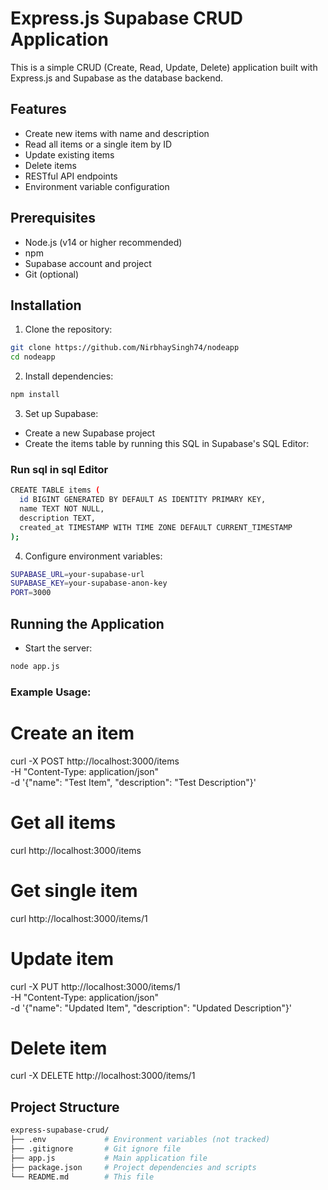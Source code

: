 # Express.js Supabase CRUD Application

This is a simple CRUD (Create, Read, Update, Delete) application built with Express.js and Supabase as the database backend.

## Features

- Create new items with name and description
- Read all items or a single item by ID
- Update existing items
- Delete items
- RESTful API endpoints
- Environment variable configuration

## Prerequisites

- Node.js (v14 or higher recommended)
- npm
- Supabase account and project
- Git (optional)

## Installation

1. Clone the repository:

```bash
git clone https://github.com/NirbhaySingh74/nodeapp
cd nodeapp
```

2. Install dependencies:

```bash
npm install
```

3. Set up Supabase:

- Create a new Supabase project
- Create the items table by running this SQL in Supabase's SQL Editor:

### Run sql in sql Editor

```bash
CREATE TABLE items (
  id BIGINT GENERATED BY DEFAULT AS IDENTITY PRIMARY KEY,
  name TEXT NOT NULL,
  description TEXT,
  created_at TIMESTAMP WITH TIME ZONE DEFAULT CURRENT_TIMESTAMP
);
```

4. Configure environment variables:

```bash
SUPABASE_URL=your-supabase-url
SUPABASE_KEY=your-supabase-anon-key
PORT=3000
```

## Running the Application

- Start the server:

```bash
node app.js
```

### Example Usage:

# Create an item

curl -X POST http://localhost:3000/items \
-H "Content-Type: application/json" \
-d '{"name": "Test Item", "description": "Test Description"}'

# Get all items

curl http://localhost:3000/items

# Get single item

curl http://localhost:3000/items/1

# Update item

curl -X PUT http://localhost:3000/items/1 \
-H "Content-Type: application/json" \
-d '{"name": "Updated Item", "description": "Updated Description"}'

# Delete item

curl -X DELETE http://localhost:3000/items/1

## Project Structure

```bash
express-supabase-crud/
├── .env             # Environment variables (not tracked)
├── .gitignore       # Git ignore file
├── app.js           # Main application file
├── package.json     # Project dependencies and scripts
└── README.md        # This file
```
